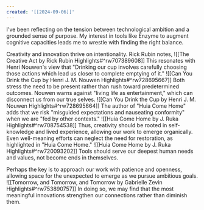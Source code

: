 ```yaml
---
created: '[[2024-09-06]]'
---
```


I've been reflecting on the tension between technological ambition and a grounded sense of purpose. My interest in tools like Enzyme to augment cognitive capacities leads me to wrestle with finding the right balance.

Creativity and innovation thrive on intentionality. Rick Rubin notes, ![[The Creative Act by Rick Rubin Highlights#^rw707389608]] This resonates with Henri Nouwen's view that "Drinking our cup involves carefully choosing those actions which lead us closer to complete emptying of it." ![[Can You Drink the Cup by Henri J. M. Nouwen Highlights#^rw728695667]] Both stress the need to be present rather than rush toward predetermined outcomes. Nouwen warns against "living life as entertainment," which can disconnect us from our true selves. ![[Can You Drink the Cup by Henri J. M. Nouwen Highlights#^rw728695664]] The author of "Huia Come Home" adds that we risk "misguided expectations and nauseating conformity" when we are "fed by other contexts." ![[Huia Come Home by J. Ruka Highlights#^rw708754538]] Thus, creativity should be rooted in self-knowledge and lived experience, allowing our work to emerge organically. Even well-meaning efforts can neglect the need for restoration, as highlighted in "Huia Come Home." ![[Huia Come Home by J. Ruka Highlights#^rw720093202]] Tools should serve our deepest human needs and values, not become ends in themselves.

Perhaps the key is to approach our work with patience and openness, allowing space for the unexpected to emerge as we pursue ambitious goals. ![[Tomorrow, and Tomorrow, and Tomorrow by Gabrielle Zevin Highlights#^rw753890757]] In doing so, we may find that the most meaningful innovations strengthen our connections rather than diminish them.
